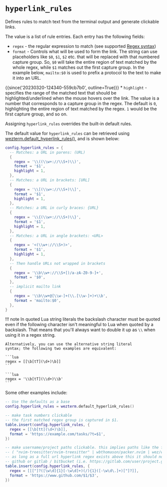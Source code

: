 # `hyperlink_rules`

Defines rules to match text from the terminal output and generate
clickable links.

The value is a list of rule entries. Each entry has the following fields:

* `regex` - the regular expression to match (see supported [Regex syntax](https://docs.rs/regex/latest/regex/#syntax))
* `format` - Controls what will be used to form the link. The string
  can use placeholders like `$0`, `$1`, `$2` etc. that will be replaced
  with that numbered capture group.  So, `$0` will take the entire
  region of text matched by the whole regex, while `$1` matches out
  the first capture group.  In the example below, `mailto:$0` is
  used to prefix a protocol to the text to make it into an URL.

{{since('20230320-124340-559cb7b0', outline=True)}}
    * `highlight` - specifies the range of the matched text that should be
      highlighted/underlined when the mouse hovers over the link.  The value is
      a number that corresponds to a capture group in the regex.  The default
      is `0`, highlighting the entire region of text matched by the regex.  `1`
      would be the first capture group, and so on.

Assigning `hyperlink_rules` overrides the built-in default rules.

The default value for `hyperlink_rules` can be retrieved using
[wezterm.default_hyperlink_rules()](../wezterm/default_hyperlink_rules.md),
and is shown below:

```lua
config.hyperlink_rules = {
  -- Matches: a URL in parens: (URL)
  {
    regex = '\\((\\w+://\\S+)\\)',
    format = '$1',
    highlight = 1,
  },
  -- Matches: a URL in brackets: [URL]
  {
    regex = '\\[(\\w+://\\S+)\\]',
    format = '$1',
    highlight = 1,
  },
  -- Matches: a URL in curly braces: {URL}
  {
    regex = '\\{(\\w+://\\S+)\\}',
    format = '$1',
    highlight = 1,
  },
  -- Matches: a URL in angle brackets: <URL>
  {
    regex = '<(\\w+://\\S+)>',
    format = '$1',
    highlight = 1,
  },
  -- Then handle URLs not wrapped in brackets
  {
    regex = '\\b\\w+://\\S+[)/a-zA-Z0-9-]+',
    format = '$0',
  },
  -- implicit mailto link
  {
    regex = '\\b\\w+@[\\w-]+(\\.[\\w-]+)+\\b',
    format = 'mailto:$0',
  },
}
```

!!! note
    In quoted Lua string literals the backslash character must be
    quoted even if the following character isn't meaningful to Lua
    when quoted by a backslash. That means that you'll always want to
    double it up as `\\` when using it in a regex string.

    Alternatively, you can use the alternative string literal
    syntax; the following two examples are equivalent:

    ```lua
    regex = [[\b[tT](\d+)\b]]
    ```

    ```lua
    regex = '\\b[tT](\\d+)\\b'
    ```

Some other examples include:

```lua
-- Use the defaults as a base
config.hyperlink_rules = wezterm.default_hyperlink_rules()

-- make task numbers clickable
-- the first matched regex group is captured in $1.
table.insert(config.hyperlink_rules, {
  regex = [[\b[tt](\d+)\b]],
  format = 'https://example.com/tasks/?t=$1',
})

-- make username/project paths clickable. this implies paths like the following are for github.
-- ( "nvim-treesitter/nvim-treesitter" | wbthomason/packer.nvim | wez/wezterm | "wez/wezterm.git" )
-- as long as a full url hyperlink regex exists above this it should not match a full url to
-- github or gitlab / bitbucket (i.e. https://gitlab.com/user/project.git is still a whole clickable url)
table.insert(config.hyperlink_rules, {
  regex = [[["]?([\w\d]{1}[-\w\d]+)(/){1}([-\w\d\.]+)["]?]],
  format = 'https://www.github.com/$1/$3',
})
```
